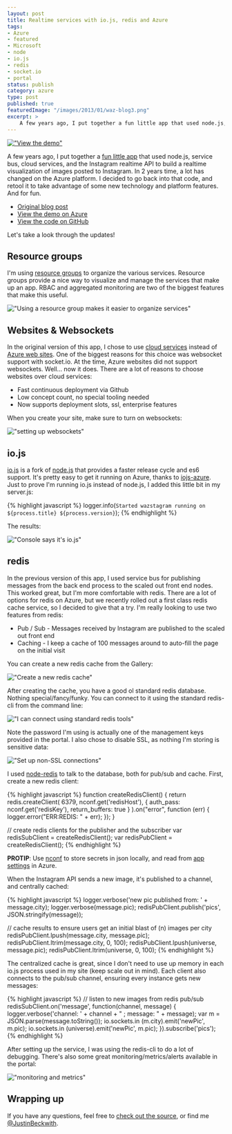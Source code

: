 ```yaml
---
layout: post
title: Realtime services with io.js, redis and Azure
tags:
- Azure
- featured
- Microsoft
- node
- io.js
- redis
- socket.io
- portal
status: publish
category: azure
type: post
published: true
featuredImage: "/images/2013/01/waz-blog3.png"
excerpt: >
    A few years ago, I put together a fun little app that used node.js, service bus, cloud services, and the Instagram realtime API to build a realtime visualization of images posted to Instagram. In 2 years time, a lot has changed on the Azure platform.  I decided to go back into that code, and retool it to take advantage of some new technology and platform features.  And for fun.
---
```


[!["View the demo"](/images/2013/01/waz-screenshot.png)](https://wazstagram.azurewebsites.net)

A few years ago, I put together a [fun little app](https://jbeckwith.com/2013/01/30/building-scalable-realtime-services-with-node-js-socket-io-and-windows-azure/) that used node.js, service bus, cloud services, and the Instagram realtime API to build a realtime visualization of images posted to Instagram. In 2 years time, a lot has changed on the Azure platform.  I decided to go back into that code, and retool it to take advantage of some new technology and platform features.  And for fun.

- [Original blog post](https://jbeckwith.com/2013/01/30/building-scalable-realtime-services-with-node-js-socket-io-and-windows-azure/)
- [View the demo on Azure](https://wazstagram.azurewebsites.net/)
- [View the code on GitHub](https://github.com/JustinBeckwith/wazstagram)

Let's take a look through the updates!


## Resource groups

I'm using [resource groups](http://azure.microsoft.com/en-us/documentation/articles/azure-preview-portal-using-resource-groups/) to organize the various services.  Resource groups provide a nice way to visualize and manage the services that make up an app.  RBAC and aggregated monitoring are two of the biggest features that make this useful.

!["Using a resource group makes it easier to organize services"](/images/2015/wazstagram/resource-group.png)


## Websites & Websockets

In the original version of this app, I chose to use [cloud services](http://azure.microsoft.com/en-us/services/cloud-services/) instead of [Azure web sites](http://azure.microsoft.com/en-us/documentation/services/websites/).  One of the biggest reasons for this choice was websocket support with socket.io.  At the time, Azure websites did not support websockets.  Well...  now it does.  There are a lot of reasons to choose websites over cloud services:

- Fast continuous deployment via Github
- Low concept count, no special tooling needed
- Now supports deployment slots, ssl, enterprise features

When you create your site, make sure to turn on websockets:

!["setting up websockets"](/images/2015/wazstagram/websockets.png)


## io.js

[io.js](https://iojs.org/) is a fork of [node.js](http://nodejs.org/) that provides a faster release cycle and es6 support.  It's pretty easy to get it running on Azure, thanks to [iojs-azure](https://github.com/felixrieseberg/iojs-azure).  Just to prove I'm running io.js instead of node.js, I added this little bit in my server.js:

{% highlight javascript %}
logger.info(`Started wazstagram running on ${process.title} ${process.version}`);
{% endhighlight %}

The results:

!["Console says it's io.js"](/images/2015/wazstagram/iojs.png)


## redis

In the previous version of this app, I used service bus for publishing messages from the back end process to the scaled out front end nodes.  This worked great, but I'm more comfortable with redis.  There are a lot of options for redis on Azure, but we recently rolled out a first class redis cache service, so I decided to give that a try.  I'm really looking to use two features from redis:

- Pub / Sub - Messages received by Instagram are published to the scaled out front end
- Caching - I keep a cache of 100 messages around to auto-fill the page on the initial visit

You can create a new redis cache from the Gallery:

!["Create a new redis cache"](/images/2015/wazstagram/redis-create.png)

After creating the cache, you have a good ol standard redis database. Nothing special/fancy/funky.  You can connect to it using the standard redis-cli from the command line:

!["I can connect using standard redis tools"](/images/2015/wazstagram/redis-cli.png)

Note the password I'm using is actually one of the management keys provided in the portal.  I also chose to disable SSL, as nothing I'm storing is sensitive data:

!["Set up non-SSL connections"](/images/2015/wazstagram/redis-ssl.png)

I used [node-redis](https://github.com/mranney/node_redis) to talk to the database, both for pub/sub and cache.  First, create a new redis client:

{% highlight javascript %}
function createRedisClient() {
    return redis.createClient(
        6379,
        nconf.get('redisHost'),
        {
            auth_pass: nconf.get('redisKey'),
            return_buffers: true
        }
    ).on("error", function (err) {
        logger.error("ERR:REDIS: " + err);
    });
}

// create redis clients for the publisher and the subscriber
var redisSubClient = createRedisClient();
var redisPubClient = createRedisClient();
{% endhighlight %}

**PROTIP**:  Use [nconf](https://github.com/flatiron/nconf) to store secrets in json locally, and read from [app settings](http://azure.microsoft.com/blog/2013/07/17/windows-azure-web-sites-how-application-strings-and-connection-strings-work/) in Azure.

When the Instagram API sends a new image, it's published to a channel, and centrally cached:

{% highlight javascript %}
logger.verbose('new pic published from: ' + message.city);
logger.verbose(message.pic);
redisPubClient.publish('pics', JSON.stringify(message));

// cache results to ensure users get an initial blast of (n) images per city
redisPubClient.lpush(message.city, message.pic);
redisPubClient.ltrim(message.city, 0, 100);
redisPubClient.lpush(universe, message.pic);
redisPubClient.ltrim(universe, 0, 100);
{% endhighlight %}

The centralized cache is great, since I don't need to use up memory in each io.js process used in my site (keep scale out in mind).  Each client also connects to the pub/sub channel, ensuring every instance gets new messages:

{% highlight javascript %}
// listen to new images from redis pub/sub
redisSubClient.on('message', function(channel, message) {
    logger.verbose('channel: ' + channel + " ; message: " + message);
    var m = JSON.parse(message.toString());
    io.sockets.in (m.city).emit('newPic', m.pic);
    io.sockets.in (universe).emit('newPic', m.pic);
}).subscribe('pics');
{% endhighlight %}

After setting up the service, I was using the redis-cli to do a lot of debugging.  There's also some great monitoring/metrics/alerts available in the portal:

!["monitoring and metrics"](/images/2015/wazstagram/redis-mon.png)

## Wrapping up

If you have any questions, feel free to [check out the source](http://github.com/JustinBeckwith/wazstagram), or find me [@JustinBeckwith](https://twitter.com/JustinBeckwith).

